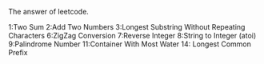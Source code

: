 The answer of leetcode.

1:Two Sum
2:Add Two Numbers
3:Longest Substring Without Repeating Characters
6:ZigZag Conversion
7:Reverse Integer
8:String to Integer (atoi)
9:Palindrome Number
11:Container With Most Water
14: Longest Common Prefix
